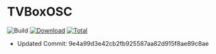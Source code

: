 # TVBoxOSC

![Build](https://shields.io/github/workflow/status/IsayIsee/TVBoxOSC-Build/Test?logo=github&label=Build)
[![Download](https://img.shields.io/github/v/release/IsayIsee/TVBoxOSC-Build?color=orange&logoColor=orange&label=Download&logo=DocuSign)](https://github.com/IsayIsee/TVBoxOSC-Build/releases/latest) 
[![Total](https://shields.io/github/downloads/IsayIsee/TVBoxOSC-Build/total?logo=Bookmeter&label=Counts&logoColor=yellow&color=yellow)](https://github.com/IsayIsee/TVBoxOSC-Build/releases)

+ Updated Commit: 9e4a99d3e42cb2fb925587aa82d915f8ae89c8ae
